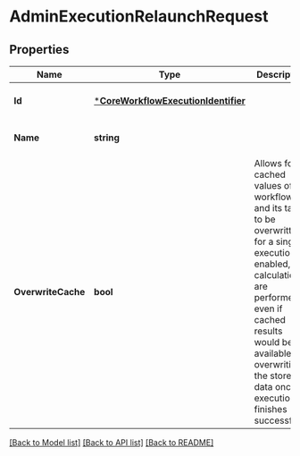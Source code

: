 # AdminExecutionRelaunchRequest

## Properties
Name | Type | Description | Notes
------------ | ------------- | ------------- | -------------
**Id** | [***CoreWorkflowExecutionIdentifier**](coreWorkflowExecutionIdentifier.md) |  | [optional] [default to null]
**Name** | **string** |  | [optional] [default to null]
**OverwriteCache** | **bool** | Allows for all cached values of a workflow and its tasks to be overwritten for a single execution. If enabled, all calculations are performed even if cached results would be available, overwriting the stored data once execution finishes successfully. | [optional] [default to null]

[[Back to Model list]](../README.md#documentation-for-models) [[Back to API list]](../README.md#documentation-for-api-endpoints) [[Back to README]](../README.md)


